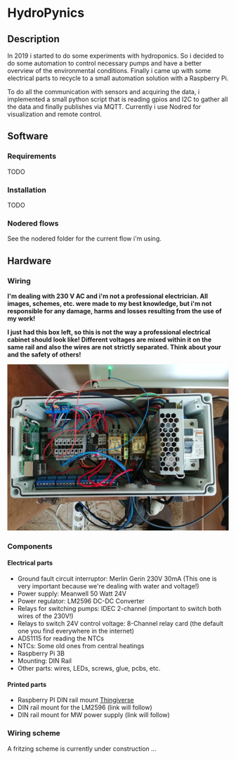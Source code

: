 # HydroPynics

## Description
In 2019 i started to do some experiments with hydroponics. So i decided to do some automation to control necessary pumps and have a better overview of the environmental conditions. Finally i came up with some electrical parts to recycle to a small automation solution with a Raspberry Pi. 

To do all the communication with sensors and acquiring the data, i implemented a small python script that is reading gpios and I2C to gather all the data and finally publishes via MQTT. Currently i use Nodred for visualization and remote control.

## Software

### Requirements

TODO

### Installation

TODO

### Nodered flows

See the nodered folder for the current flow i'm using.

## Hardware

### Wiring

**I'm dealing with 230 V AC and i'm not a professional electrician. All images, schemes, etc. were made to my best knowledge, but i'm not responsible for any damage, harms and losses resulting from the use of my work!**

**I just had this box left, so this is not the way a professional electrical cabinet should look like! Different voltages are mixed within it on the same rail and also the wires are not strictly separated. Think about your and the safety of others!**

![Image of the complete controller unit](https://github.com/fbaeuerlein/HydroPynics/blob/master/images/control.jpg)

### Components

#### Electrical parts

- Ground fault circuit interruptor: Merlin Gerin 230V 30mA (This one is very important because we're dealing with water and voltage!)
- Power supply: Meanwell 50 Watt 24V 
- Power regulator: LM2596 DC-DC Converter
- Relays for switching pumps: IDEC 2-channel (important to switch both wires of the 230V!)
- Relays to switch 24V control voltage: 8-Channel relay card (the default one you find everywhere in the internet)
- ADS1115 for reading the NTCs
- NTCs: Some old ones from central heatings
- Raspberry Pi 3B
- Mounting: DIN Rail
- Other parts: wires, LEDs, screws, glue, pcbs, etc.

#### Printed parts
- Raspberry PI DIN rail mount [Thingiverse](https://www.thingiverse.com/thing:2659908)
- DIN rail mount for the LM2596 (link will follow)
- DIN rail mount for MW power supply (link will follow)

### Wiring scheme

A fritzing scheme is currently under construction ...
